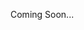 <!--# DevOps Engineering Portfolio-->

Coming Soon...

<!--## Overview

Practical implementations of:
- ☁️ **Cloud Automation** (AWS + Azure)  
- 🔄 **CI/CD Pipelines** (GitHub Actions, ArgoCD)  
- 🏗️ **Infrastructure as Code** (Terraform, Bicep)  
- 📊 **Observability** (Prometheus, Grafana) -->

<!--## Projects
| Project          | Tech Stack       | Description                     |
|------------------|------------------|---------------------------------|
| [AWS EKS Cluster](terraform/aws-eks) | Terraform, Helm | Production-ready Kubernetes cluster with autoscaling. |
| [Azure Serverless CI/CD](azure/pipelines) | Azure DevOps, Docker | Zero-downtime deployments with canary testing. |

## Usage
```bash
git clone https://github.com/yourusername/devops-portfolio
cd terraform/aws-eks && terraform init -->
